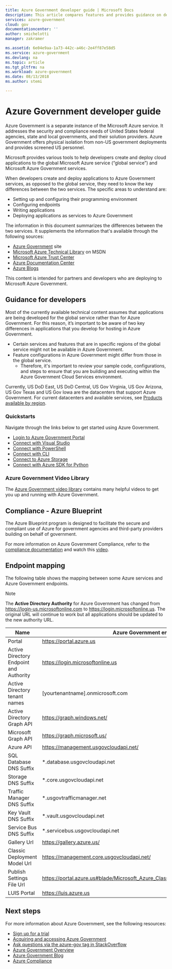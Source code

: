 ```yaml
---
title: Azure Government developer guide | Microsoft Docs
description: This article compares features and provides guidance on developing applications for Azure Government.
services: azure-government
cloud: gov
documentationcenter: ''
author: smichelotti 
manager: zakramer

ms.assetid: 6e04e9aa-1a73-442c-a46c-2e4ff87e58d5
ms.service: azure-government
ms.devlang: na
ms.topic: article
ms.tgt_pltfrm: na
ms.workload: azure-government
ms.date: 08/13/2018
ms.author: stemi

---
```


# Azure Government developer guide
Azure Government is a separate instance of the Microsoft Azure service. It addresses the security and compliance needs of United States federal agencies, state and local governments, and their solution providers. Azure Government offers physical isolation from non-US government deployments and provides screened US personnel.

Microsoft provides various tools to help developers create and deploy cloud applications to the global Microsoft Azure service (“global service”) and Microsoft Azure Government services.

When developers create and deploy applications to Azure Government services, as opposed to the global service, they need to know the key differences between the two services. 
The specific areas to understand are: 

* Setting up and configuring their programming environment
* Configuring endpoints
* Writing applications
* Deploying applications as services to Azure Government

The information in this document summarizes the differences between the two services. 
It supplements the information that's available through the following sources:

* [Azure Government](https://www.azure.com/gov "Azure Government") site 
* [Microsoft Azure Technical Library](https://msdn.microsoft.com/cloud-app-development-msdn "MSDN") on MSDN
* [Microsoft Azure Trust Center](https://azure.microsoft.com/support/trust-center/ "Microsoft Azure Trust Center")
* [Azure Documentation Center](https://azure.microsoft.com/documentation/)
* [Azure Blogs](https://azure.microsoft.com/blog/ "Azure Blogs")

This content is intended for partners and developers who are deploying to Microsoft Azure Government.

## Guidance for developers
Most of the currently available technical content assumes that applications are being developed for the global service rather than for Azure Government. For this reason, it’s important to be aware of two key differences in applications that you develop for hosting in Azure Government.

* Certain services and features that are in specific regions of the global service might not be available in Azure Government.
* Feature configurations in Azure Government might differ from those in the global service. 
    -   Therefore, it's important to review your sample code, configurations, and steps to ensure that you are building and executing within the Azure Government Cloud Services environment.

Currently, US DoD East, US DoD Central, US Gov Virginia, US Gov Arizona, US Gov Texas and US Gov Iowa are the datacenters that support Azure Government. For current datacenters and available services, see [Products available by region](https://azure.microsoft.com/regions/services).

### Quickstarts
Navigate through the links below to get started using Azure Government.

* [Login to Azure Government Portal](documentation-government-get-started-connect-with-portal.md)
* [Connect with Visual Studio](documentation-government-get-started-connect-with-vs.md)
* [Connect with PowerShell](documentation-government-get-started-connect-with-ps.md)
* [Connect with CLI](documentation-government-get-started-connect-with-cli.md)
* [Connect to Azure Storage](documentation-government-get-started-connect-to-storage.md)
* [Connect with Azure SDK for Python](https://docs.microsoft.com/python/azure/python-sdk-azure-multi-cloud?view=azure-python)

### Azure Government Video Library 
The [Azure Government video library](https://channel9.msdn.com/blogs/Azure-Government) contains many helpful videos to get you up and running with Azure Government. 

## Compliance - Azure Blueprint

The Azure Blueprint program is designed to facilitate the secure and compliant use of Azure for government agencies and third-party providers building on behalf of government. 

For more information on Azure Government Compliance, refer to the [compliance documentation](https://docs.microsoft.com/azure/azure-government/documentation-government-plan-compliance) and watch this [video](https://channel9.msdn.com/blogs/Azure-Government/Compliance-on-Azure-Government). 

## Endpoint mapping

The following table shows the mapping between some Azure services and Azure Government endpoints.

> [!NOTE]
> The **Active Directory Authority** for Azure Government has changed from https://login-us.microsoftonline.com to https://login.microsoftonline.us.  The original URL will continue to work but all applications should be updated to the new authority URL.

| Name | Azure Government endpoint | Azure Commercial endpoint |
| --- | --- | --- |
| Portal | https://portal.azure.us | https://portal.azure.com |
| Active Directory Endpoint and Authority | https://login.microsoftonline.us | https://login.microsoftonline.com <br/> https://login.windows.net |
| Active Directory tenant names | [yourtenantname].onmicrosoft.com | [yourtenantname].onmicrosoft.com |
| Active Directory Graph API | https://graph.windows.net/ | https://graph.windows.net/ |
| Microsoft Graph API | https://graph.microsoft.us/ | https://graph.microsoft.com/ |
| Azure API | https://management.usgovcloudapi.net/ | https://management.azure.com/ |
| SQL Database DNS Suffix | \*.database.usgovcloudapi.net | \*.database.windows.net |
| Storage DNS Suffix | \*.core.usgovcloudapi.net | \*.core.windows.net |
| Traffic Manager DNS Suffix | \*.usgovtrafficmanager.net | \*.trafficmanager.net |
| Key Vault DNS Suffix | \*.vault.usgovcloudapi.net | \*.vault.azure.net |
| Service Bus DNS Suffix | \*.servicebus.usgovcloudapi.net | \*.servicebus.windows.net |
| Gallery Url | https://gallery.azure.us/ | https://gallery.azure.com/ |
| Classic Deployment Model Url | https://management.core.usgovcloudapi.net/ | https://management.core.windows.net/ |
| Publish Settings File Url | https://portal.azure.us#blade/Microsoft_Azure_ClassicResources/PublishingProfileBlade | https://portal.azure.com/#blade/Microsoft_Azure_ClassicResources/PublishingProfileBlade |
| LUIS Portal | https://luis.azure.us | https://www.luis.ai/home

## Next steps
For more information about Azure Government, see the following resources:

* [Sign up for a trial](https://azure.microsoft.com/global-infrastructure/government/request/?ReqType=Trial)
* [Acquiring and accessing Azure Government](https://azure.com/gov)
* [Ask questions via the azure-gov tag in StackOverflow](https://stackoverflow.com/tags/azure-gov)
* [Azure Government Overview](documentation-government-welcome.md)
* [Azure Government Blog](https://blogs.msdn.microsoft.com/azuregov/)
* [Azure Compliance](https://www.microsoft.com/en-us/trustcenter/compliance/complianceofferings)
